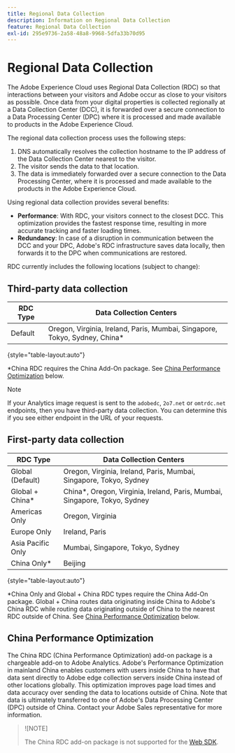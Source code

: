 ```yaml
---
title: Regional Data Collection
description: Information on Regional Data Collection
feature: Regional Data Collection
exl-id: 295e9736-2a58-48a8-9968-5dfa33b70d95
---
```

# Regional Data Collection

The Adobe Experience Cloud uses Regional Data Collection (RDC) so that interactions between your visitors and Adobe occur as close to your visitors as possible. Once data from your digital properties is collected regionally at a Data Collection Center (DCC), it is forwarded over a secure connection to a Data Processing Center (DPC) where it is processed and made available to products in the Adobe Experience Cloud.

The regional data collection process uses the following steps:

1. DNS automatically resolves the collection hostname to the IP address of the Data Collection Center nearest to the visitor.
1. The visitor sends the data to that location.
1. The data is immediately forwarded over a secure connection to the Data Processing Center, where it is processed and made available to the products in the Adobe Experience Cloud.

Using regional data collection provides several benefits:

* **Performance**: With RDC, your visitors connect to the closest DCC. This optimization provides the fastest response time, resulting in more accurate tracking and faster loading times.
* **Redundancy**: In case of a disruption in communication between the DCC and your DPC, Adobe's RDC infrastructure saves data locally, then forwards it to the DPC when communications are restored.

RDC currently includes the following locations (subject to change):

## Third-party data collection

| RDC Type | Data Collection Centers |
| --- | --- |
| Default | Oregon, Virginia, Ireland, Paris, Mumbai, Singapore, Tokyo, Sydney, China* |

{style="table-layout:auto"}

*China RDC requires the China Add-On package. See [China Performance Optimization](#china-performance-optimization) below.

>[!NOTE]
>
>If your Analytics image request is sent to the `adobedc`, `2o7.net` or `omtrdc.net` endpoints, then you have third-party data collection. You can determine this if you see either endpoint in the URL of your requests.

## First-party data collection

| RDC Type | Data Collection Centers |
| --- | --- |
| Global (Default) | Oregon, Virginia, Ireland, Paris, Mumbai, Singapore, Tokyo, Sydney |
| Global + China* | China*, Oregon, Virginia, Ireland, Paris, Mumbai, Singapore, Tokyo, Sydney |
| Americas Only | Oregon, Virginia |
| Europe Only | Ireland, Paris |
| Asia Pacific Only | Mumbai, Singapore, Tokyo, Sydney |
| China Only* | Beijing |

{style="table-layout:auto"}

*China Only and Global + China RDC types require the China Add-On package. Global + China routes data originating inside China to Adobe's China RDC while routing data originating outside of China to the nearest RDC outside of China. See [China Performance Optimization](#china-performance-optimization) below.

## China Performance Optimization

The China RDC (China Performance Optimization) add-on package is a chargeable add-on to Adobe Analytics. Adobe's Performance Optimization in mainland China enables customers with users inside China to have that data sent directly to Adobe edge collection servers inside China instead of other locations globally. This optimization improves page load times and data accuracy over sending the data to locations outside of China. Note that data is ultimately transferred to one of Adobe's Data Processing Center (DPC) outside of China. Contact your Adobe Sales representative for more information.

>![NOTE]
>
>The China RDC add-on package is not supported for the [Web SDK](/help/implement/aep-edge/overview.md). 

